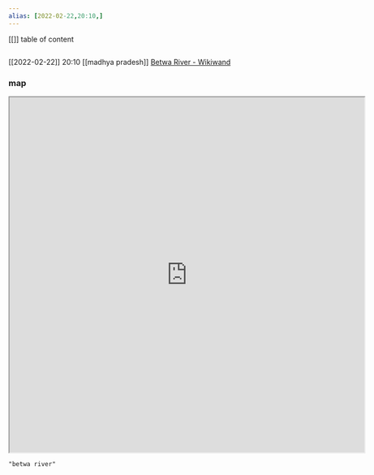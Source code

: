 ```yaml
---
alias: [2022-02-22,20:10,]
---
```

[[]]
table of content
```toc
```

[[2022-02-22]] 20:10
[[madhya pradesh]]
[Betwa River - Wikiwand](https://www.wikiwand.com/en/Betwa_River)
### map
<iframe src="https://duckduckgo.com/?t=ffab&q=betwa river&ia=web&iaxm=about" width="700" height="700" ></iframe>

```query
"betwa river"
```